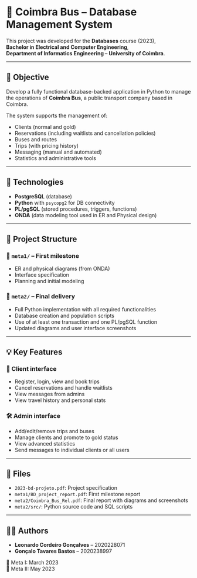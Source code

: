 # 🚌 Coimbra Bus – Database Management System

This project was developed for the **Databases** course (2023),  
**Bachelor in Electrical and Computer Engineering**,  
**Department of Informatics Engineering – University of Coimbra**.

---

## 🎯 Objective

Develop a fully functional database-backed application in Python to manage the operations of **Coimbra Bus**, a public transport company based in Coimbra.

The system supports the management of:
- Clients (normal and gold)
- Reservations (including waitlists and cancellation policies)
- Buses and routes
- Trips (with pricing history)
- Messaging (manual and automated)
- Statistics and administrative tools

---

## 🧱 Technologies

- **PostgreSQL** (database)
- **Python** with `psycopg2` for DB connectivity
- **PL/pgSQL** (stored procedures, triggers, functions)
- **ONDA** (data modeling tool used in ER and Physical design)

---

## 📂 Project Structure

### 🔹 `meta1/` – First milestone
- ER and physical diagrams (from ONDA)
- Interface specification
- Planning and initial modeling

### 🔹 `meta2/` – Final delivery
- Full Python implementation with all required functionalities
- Database creation and population scripts
- Use of at least one transaction and one PL/pgSQL function
- Updated diagrams and user interface screenshots

---

## 💡 Key Features

### 👤 Client interface
- Register, login, view and book trips
- Cancel reservations and handle waitlists
- View messages from admins
- View travel history and personal stats

### 🛠️ Admin interface
- Add/edit/remove trips and buses
- Manage clients and promote to gold status
- View advanced statistics
- Send messages to individual clients or all users

---

## 📄 Files

- `2023-bd-projeto.pdf`: Project specification
- `meta1/BD_project_report.pdf`: First milestone report
- `meta2/Coimbra_Bus_Rel.pdf`: Final report with diagrams and screenshots
- `meta2/src/`: Python source code and SQL scripts

---

## 👨‍🎓 Authors

- **Leonardo Cordeiro Gonçalves** – 2020228071  
- **Gonçalo Tavares Bastos** – 2020238997  

📅 Meta I: March 2023  
📅 Meta II: May 2023

